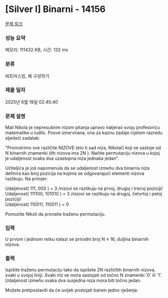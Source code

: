 # [Silver I] Binarni - 14156 

[문제 링크](https://www.acmicpc.net/problem/14156) 

### 성능 요약

메모리: 111432 KB, 시간: 132 ms

### 분류

비트마스킹, 해 구성하기

### 제출 일자

2025년 6월 19일 02:45:40

### 문제 설명

<p>Mali Nikola je nepresušnim nizom pitanja upravo natjerao svoju profesoricu matematike u ludilo. Posve iznervirana, ona za kaznu zadaje cijelom razredu sljedeći zadatak:</p>

<p>"Promotrimo sve različite NIZOVE (eto ti sad niza, Nikola!) koji se sastoje od N binarnih znamenki (tih nizova ima 2N ). Nañite permutaciju nizova u kojoj je udaljenost svaka dva uzastopna niza jednaka jedan".</p>

<p>Učiteljica je još napomenula da se udaljenost izmeñu dva binarna niza definira kao broj pozicija na kojima se odgovarajući elementi nizova razlikuju. Na primjer:</p>

<p>Udaljenost( 111, 000 ) = 3                    /nizovi se razlikuju na prvoj, drugoj i trećoj poziciji/<br>
Udaljenost( 111100, 101010 ) = 3        /nizovi se razlikuju na drugoj, četvrtoj i petoj poziciji/<br>
Udaljenost( 110011, 110011 ) = 0</p>

<p>Pomozite Nikoli da pronañe traženu permutaciju. </p>

### 입력 

 <p>U prvom i jedinom retku nalazi se prirodni broj N ≤ 16, duljina binarnih nizova. </p>

### 출력 

 <p>Ispišite traženu permutaciju tako da ispišete 2N različitih binarnih nizova, svaki u svojoj liniji. Svaki niz se mora sastojati od točno N znamenki '0' ili '1'. Udaljenost izmeñu svaka dva susjedna niza mora biti točno jedan.</p>

<p>Možete pretpostaviti da će uvijek postojati barem jedno rješenje.</p>

